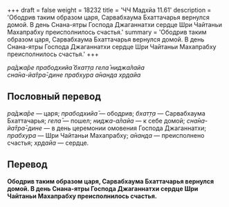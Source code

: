 +++
draft = false
weight = 18232
title = 'ЧЧ Мадхйа 11.61'
description = 'Ободрив таким образом царя, Сарвабхаума Бхаттачарья вернулся домой. В день Снана-ятры Господа Джаганнатхи сердце Шри Чайтаньи Махапрабху преисполнилось счастья.'
summary = 'Ободрив таким образом царя, Сарвабхаума Бхаттачарья вернулся домой. В день Снана-ятры Господа Джаганнатхи сердце Шри Чайтаньи Махапрабху преисполнилось счастья.'
+++

_ра̄джа̄ре прабодхийа̄ бхат̣т̣а гела̄ ниджа̄лайа  
сна̄на-йа̄тра̄-дине прабхура а̄нанда хр̣дайа_

## Пословный перевод

_ра̄джа̄ре_ — царя; _прабодхийа̄_ — ободрив; _бхат̣т̣а_ — Сарвабхаума Бхаттачарья; _гела̄_ — пошел; _ниджа_\-_а̄лайа_ — к себе домой; _сна̄на_\-_йа̄тра̄_\-_дине_ — в день церемонии омовения Господа Джаганнатхи; _прабхура_ — Шри Чайтаньи Махапрабху; _а̄нанда_ — преисполнено счастья; _хр̣дайа_ — сердце.

## Перевод

**Ободрив таким образом царя, Сарвабхаума Бхаттачарья вернулся домой. В день Снана-ятры Господа Джаганнатхи сердце Шри Чайтаньи Махапрабху преисполнилось счастья.**
